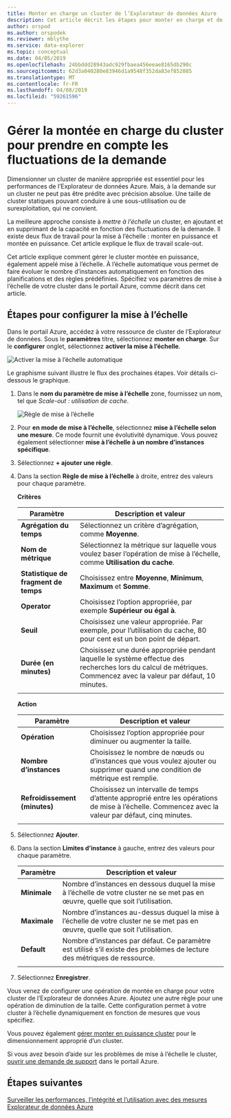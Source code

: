 ```yaml
---
title: Monter en charge un cluster de l’Explorateur de données Azure
description: Cet article décrit les étapes pour monter en charge et de mettre à l’échelle dans un cluster de l’Explorateur de données Azure basée sur la modification de la demande.
author: orspod
ms.author: orspodek
ms.reviewer: mblythe
ms.service: data-explorer
ms.topic: conceptual
ms.date: 04/05/2019
ms.openlocfilehash: 24bbddd28943adc929fbaea456eeae8165db290c
ms.sourcegitcommit: 62d3a040280e83946d1a9548f352da83ef852085
ms.translationtype: MT
ms.contentlocale: fr-FR
ms.lasthandoff: 04/08/2019
ms.locfileid: "59261596"
---
```

# <a name="manage-cluster-scale-out-to-accommodate-changing-demand"></a>Gérer la montée en charge du cluster pour prendre en compte les fluctuations de la demande

Dimensionner un cluster de manière appropriée est essentiel pour les performances de l’Explorateur de données Azure. Mais, à la demande sur un cluster ne peut pas être prédite avec précision absolue. Une taille de cluster statiques pouvant conduire à une sous-utilisation ou de surexploitation, qui ne convient.

La meilleure approche consiste à *mettre à l’échelle* un cluster, en ajoutant et en supprimant de la capacité en fonction des fluctuations de la demande. Il existe deux flux de travail pour la mise à l’échelle : monter en puissance et montée en puissance. Cet article explique le flux de travail scale-out.

Cet article explique comment gérer le cluster montée en puissance, également appelé mise à l’échelle. À l’échelle automatique vous permet de faire évoluer le nombre d’instances automatiquement en fonction des planifications et des règles prédéfinies. Spécifiez vos paramètres de mise à l’échelle de votre cluster dans le portail Azure, comme décrit dans cet article.

## <a name="steps-to-configure-autoscale"></a>Étapes pour configurer la mise à l’échelle

Dans le portail Azure, accédez à votre ressource de cluster de l’Explorateur de données. Sous le **paramètres** titre, sélectionnez **monter en charge**. Sur le **configurer** onglet, sélectionnez **activer la mise à l’échelle**.

   ![Activer la mise à l’échelle automatique](media/manage-cluster-scaling/enable-autoscale.png)

Le graphisme suivant illustre le flux des prochaines étapes. Voir détails ci-dessous le graphique.

1. Dans le **nom du paramètre de mise à l’échelle** zone, fournissez un nom, tel que *Scale-out : utilisation de cache*. 

   ![Règle de mise à l’échelle](media/manage-cluster-scaling/scale-rule.png)

2. Pour **en mode de mise à l’échelle**, sélectionnez **mise à l’échelle selon une mesure**. Ce mode fournit une évolutivité dynamique. Vous pouvez également sélectionner **mise à l’échelle à un nombre d’instances spécifique**.

3. Sélectionnez **+ ajouter une règle**.

4. Dans la section **Règle de mise à l’échelle** à droite, entrez des valeurs pour chaque paramètre.

    **Critères**

    | Paramètre | Description et valeur |
    | --- | --- |
    | **Agrégation du temps** | Sélectionnez un critère d’agrégation, comme **Moyenne**. |
    | **Nom de métrique** | Sélectionnez la métrique sur laquelle vous voulez baser l’opération de mise à l’échelle, comme **Utilisation du cache**. |
    | **Statistique de fragment de temps** | Choisissez entre **Moyenne**, **Minimum**, **Maximum** et **Somme**. |
    | **Operator** | Choisissez l’option appropriée, par exemple **Supérieur ou égal à**. |
    | **Seuil** | Choisissez une valeur appropriée. Par exemple, pour l’utilisation du cache, 80 pour cent est un bon point de départ. |
    | **Durée (en minutes)** | Choisissez une durée appropriée pendant laquelle le système effectue des recherches lors du calcul de métriques. Commencez avec la valeur par défaut, 10 minutes. |
    |  |  |

    **Action**

    | Paramètre | Description et valeur |
    | --- | --- |
    | **Opération** | Choisissez l’option appropriée pour diminuer ou augmenter la taille. |
    | **Nombre d’instances** | Choisissez le nombre de nœuds ou d’instances que vous voulez ajouter ou supprimer quand une condition de métrique est remplie. |
    | **Refroidissement (minutes)** | Choisissez un intervalle de temps d’attente approprié entre les opérations de mise à l’échelle. Commencez avec la valeur par défaut, cinq minutes. |
    |  |  |

5. Sélectionnez **Ajouter**.

6. Dans la section **Limites d’instance** à gauche, entrez des valeurs pour chaque paramètre.

    | Paramètre | Description et valeur |
    | --- | --- |
    | **Minimale** | Nombre d’instances en dessous duquel la mise à l’échelle de votre cluster ne se met pas en œuvre, quelle que soit l’utilisation. |
    | **Maximale** | Nombre d’instances au-dessus duquel la mise à l’échelle de votre cluster ne se met pas en œuvre, quelle que soit l’utilisation. |
    | **Default** | Nombre d’instances par défaut. Ce paramètre est utilisé s’il existe des problèmes de lecture des métriques de ressource. |
    |  |  |

7. Sélectionnez **Enregistrer**.

Vous venez de configurer une opération de montée en charge pour votre cluster de l’Explorateur de données Azure. Ajoutez une autre règle pour une opération de diminution de la taille. Cette configuration permet à votre cluster à l’échelle dynamiquement en fonction de mesures que vous spécifiez.

Vous pouvez également [gérer monter en puissance cluster](manage-cluster-scale-up.md) pour le dimensionnement approprié d’un cluster.

Si vous avez besoin d’aide sur les problèmes de mise à l’échelle le cluster, [ouvrir une demande de support](https://portal.azure.com/#blade/Microsoft_Azure_Support/HelpAndSupportBlade/overview) dans le portail Azure.

## <a name="next-steps"></a>Étapes suivantes

[Surveiller les performances, l’intégrité et l’utilisation avec des mesures Explorateur de données Azure](using-metrics.md)
